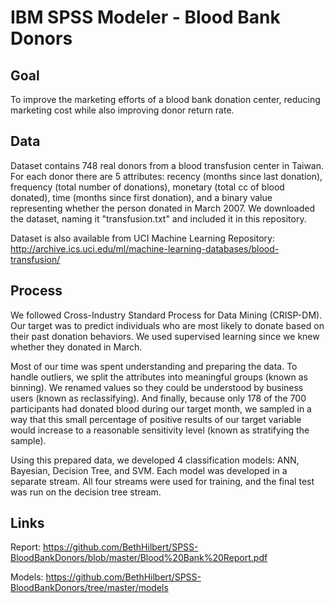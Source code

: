 # IBM SPSS Modeler - Blood Bank Donors

Goal
--------------------
To improve the marketing efforts of a blood bank donation center, reducing marketing cost while also improving donor return rate.  


Data
--------------------
Dataset contains 748 real donors from a blood transfusion center in Taiwan. For each donor there are 5 attributes: recency (months since last donation), frequency (total number of donations), monetary (total cc of blood donated), time (months since first donation), and a binary value representing whether the person donated in March 2007. We downloaded the dataset, naming it "transfusion.txt" and included it in this repository.

Dataset is also available from UCI Machine Learning Repository: http://archive.ics.uci.edu/ml/machine-learning-databases/blood-transfusion/


Process
--------------------
We followed Cross-Industry Standard Process for Data Mining (CRISP-DM). Our target was to predict individuals who are most likely to donate based on their past donation behaviors. We used supervised learning since we knew whether they donated in March. 

Most of our time was spent understanding and preparing the data. To handle outliers, we split the attributes into meaningful groups (known as binning). We renamed values so they could be understood by business users (known as reclassifying). And finally, because only 178 of the 700 participants had donated blood during our target month, we sampled in a way that this small percentage of positive results of our target variable would increase to a reasonable sensitivity level (known as stratifying the sample). 

Using this prepared data, we developed 4 classification models: ANN, Bayesian, Decision Tree, and SVM. Each model was developed in a separate stream. All four streams were used for training, and the final test was run on the decision tree stream. 

Links
--------------------
Report: https://github.com/BethHilbert/SPSS-BloodBankDonors/blob/master/Blood%20Bank%20Report.pdf

Models: https://github.com/BethHilbert/SPSS-BloodBankDonors/tree/master/models


